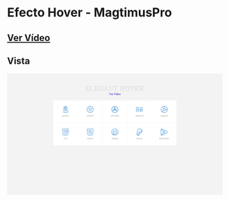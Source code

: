 # Efecto Hover - MagtimusPro

## [Ver Vídeo](https://youtu.be/TajOEyUXNfs)
## Vista
![View](view.jpg)